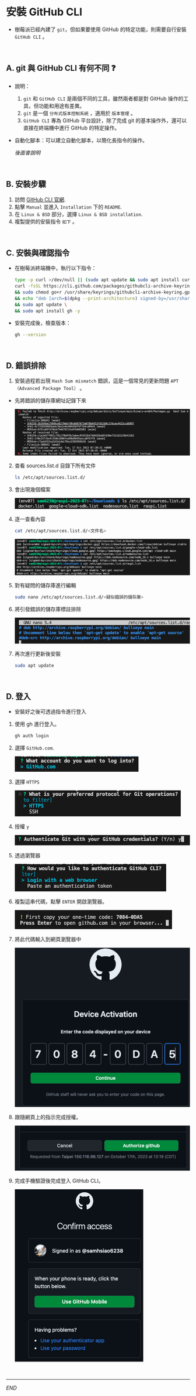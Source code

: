 # 安裝 GitHub CLI

- 樹莓派已經內建了 `git`，但如果要使用 GitHub 的特定功能，則需要自行安裝 `GitHub CLI` 。

</br>

## A. git 與 GitHub CLI 有何不同 ❓

- 說明：
    1. `git` 和 `GitHub CLI` 是兩個不同的工具，雖然兩者都是對 GitHub 操作的工具，但功能和用途有差異。
    2. `git` 是一個 `分布式版本控制系統` ，適用於 `版本管理` 。 
    3. `GitHub CLI` 專為 GitHub 平台設計，除了完成 git 的基本操作外，還可以直接在終端機中進行 GitHub 的特定操作。

- 自動化腳本：可以建立自動化腳本，以簡化長指令的操作。
  
  _後面會說明_

</br>

## B. 安裝步驟

1. 訪問 [GitHub CLI 官網](https://cli.github.com/).
2. 點擊 `Manual` 並進入 `Installation` 下的 `README`.
3. 在 `Linux & BSD` 部分，選擇 `Linux & BSD installation`.
4. 複製提供的安裝指令 `如下` 。

</br>

## C. 安裝與確認指令
- 在樹莓派終端機中，執行以下指令：

    ```bash
    type -p curl >/dev/null || (sudo apt update && sudo apt install curl -y)
    curl -fsSL https://cli.github.com/packages/githubcli-archive-keyring.gpg | sudo dd of=/usr/share/keyrings/githubcli-archive-keyring.gpg \
    && sudo chmod go+r /usr/share/keyrings/githubcli-archive-keyring.gpg \
    && echo "deb [arch=$(dpkg --print-architecture) signed-by=/usr/share/keyrings/githubcli-archive-keyring.gpg] https://cli.github.com/packages stable main" | sudo tee /etc/apt/sources.list.d/github-cli.list > /dev/null \
    && sudo apt update \
    && sudo apt install gh -y
    ```

- 安裝完成後，檢查版本：

    ```bash
    gh --version
    ```

</br>

## D. 錯誤排除
1. 安裝過程若出現 `Hash Sum mismatch` 錯誤，這是一個常見的更新問題 `APT（Advanced Package Tool）` 。
- 先將錯誤的儲存庫網址記錄下來

  ![](images/img_50.png)


2. 查看 sources.list.d 目錄下所有文件

    ```bash
    ls /etc/apt/sources.list.d/
    ```

3. 會出現幾個檔案

   ![](images/img_51.png)

4. 逐一查看內容

    ```bash
    cat /etc/apt/sources.list.d/<文件名>
    ```

    ![](images/img_52.png)

5. 對有疑問的儲存庫進行編輯

    ```bash
    sudo nano /etc/apt/sources.list.d/<疑似錯誤的儲存庫>
    ```

6. 將引發錯誤的儲存庫標註排除
   
   ![](images/img_53.png)

7. 再次進行更新後安裝

    ```bash
    sudo apt update
    ```

</br>

## D. 登入
- 安裝好之後可透過指令進行登入

1. 使用 gh 進行登入。

    ```bash
    gh auth login
    ```

2. 選擇 `GitHub.com`.

    ![](images/img_54.png)

3. 選擇 `HTTPS`

    ![](images/img_55.png)

4. 授權 `y`

   ![](images/img_56.png)

5. 透過瀏覽器

   ![](images/img_57.png)

6. 複製這串代碼，點擊 `ENTER` 開啟瀏覽器。

   ![](images/img_58.png)

7. 將此代碼輸入到網頁瀏覽器中

   ![](images/img_59.png)

8. 跟隨網頁上的指示完成授權。

   ![](images/img_60.png)

9.  完成手機驗證後完成登入 GitHub CLI。

    ![](images/img_61.png)

</br>

---

_END_
